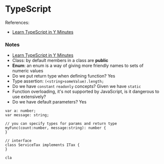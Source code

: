 # TypeScript

References:
* [Learn TypeScript in Y Minutes](https://www.gitbook.com/book/hamxiaoz/notes/edit#)



### Notes

* [Learn TypeScript in Y Minutes](https://learnxinyminutes.com/docs/typescript/)
* Class: by default members in a class are **public**
* **Enum**: an enum is a way of giving more friendly names to sets of numeric values
* Do we put return type when defining function? Yes
* Type assertion: `(<string>someValue).length;`
* Do we have `constant` `readonly` concepts? Given we have `static`
* Function overloading, it's not supported by JavaScript, is it dangerous to use extensively?
* Do we have default parameters? Yes

```typesript
var a: number;
var message: string;

// you can specify types for params and return type
myFunc(count:number, message:string): number {
}

// interface
class ServiceTax implements ITax {
}

cla
```



